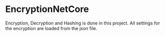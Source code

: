 # EncryptionNetCore
Encryption, Decryption and Hashing is done in this project. All settings for the encryption are loaded from the json file.
